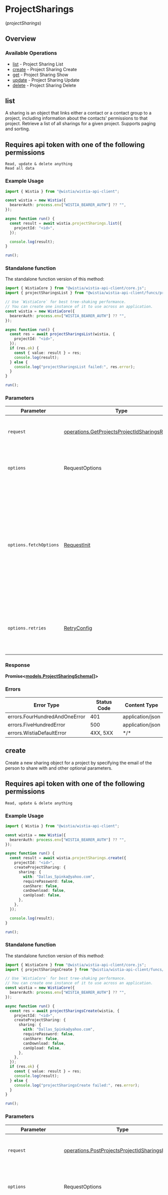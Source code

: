 # ProjectSharings
(*projectSharings*)

## Overview

### Available Operations

* [list](#list) - Project Sharing List
* [create](#create) - Project Sharing Create
* [get](#get) - Project Sharing Show
* [update](#update) - Project Sharing Update
* [delete](#delete) - Project Sharing Delete

## list

A sharing is an object that links either a contact or a contact group to a project, including information about the contacts' permissions to that project.
Retrieve a list of all sharings for a given project. Supports paging and sorting.

## Requires api token with one of the following permissions
```
Read, update & delete anything
Read all data
```


### Example Usage

<!-- UsageSnippet language="typescript" operationID="get_/projects/{projectId}/sharings" method="get" path="/projects/{projectId}/sharings" -->
```typescript
import { Wistia } from "@wistia/wistia-api-client";

const wistia = new Wistia({
  bearerAuth: process.env["WISTIA_BEARER_AUTH"] ?? "",
});

async function run() {
  const result = await wistia.projectSharings.list({
    projectId: "<id>",
  });

  console.log(result);
}

run();
```

### Standalone function

The standalone function version of this method:

```typescript
import { WistiaCore } from "@wistia/wistia-api-client/core.js";
import { projectSharingsList } from "@wistia/wistia-api-client/funcs/projectSharingsList.js";

// Use `WistiaCore` for best tree-shaking performance.
// You can create one instance of it to use across an application.
const wistia = new WistiaCore({
  bearerAuth: process.env["WISTIA_BEARER_AUTH"] ?? "",
});

async function run() {
  const res = await projectSharingsList(wistia, {
    projectId: "<id>",
  });
  if (res.ok) {
    const { value: result } = res;
    console.log(result);
  } else {
    console.log("projectSharingsList failed:", res.error);
  }
}

run();
```

### Parameters

| Parameter                                                                                                                                                                      | Type                                                                                                                                                                           | Required                                                                                                                                                                       | Description                                                                                                                                                                    |
| ------------------------------------------------------------------------------------------------------------------------------------------------------------------------------ | ------------------------------------------------------------------------------------------------------------------------------------------------------------------------------ | ------------------------------------------------------------------------------------------------------------------------------------------------------------------------------ | ------------------------------------------------------------------------------------------------------------------------------------------------------------------------------ |
| `request`                                                                                                                                                                      | [operations.GetProjectsProjectIdSharingsRequest](../../models/operations/getprojectsprojectidsharingsrequest.md)                                                               | :heavy_check_mark:                                                                                                                                                             | The request object to use for the request.                                                                                                                                     |
| `options`                                                                                                                                                                      | RequestOptions                                                                                                                                                                 | :heavy_minus_sign:                                                                                                                                                             | Used to set various options for making HTTP requests.                                                                                                                          |
| `options.fetchOptions`                                                                                                                                                         | [RequestInit](https://developer.mozilla.org/en-US/docs/Web/API/Request/Request#options)                                                                                        | :heavy_minus_sign:                                                                                                                                                             | Options that are passed to the underlying HTTP request. This can be used to inject extra headers for examples. All `Request` options, except `method` and `body`, are allowed. |
| `options.retries`                                                                                                                                                              | [RetryConfig](../../lib/utils/retryconfig.md)                                                                                                                                  | :heavy_minus_sign:                                                                                                                                                             | Enables retrying HTTP requests under certain failure conditions.                                                                                                               |

### Response

**Promise\<[models.ProjectSharingSchema[]](../../models/.md)\>**

### Errors

| Error Type                    | Status Code                   | Content Type                  |
| ----------------------------- | ----------------------------- | ----------------------------- |
| errors.FourHundredAndOneError | 401                           | application/json              |
| errors.FiveHundredError       | 500                           | application/json              |
| errors.WistiaDefaultError     | 4XX, 5XX                      | \*/\*                         |

## create

Create a new sharing object for a project by specifying the email of the person to share with and other optional parameters.

## Requires api token with one of the following permissions
```
Read, update & delete anything
```


### Example Usage

<!-- UsageSnippet language="typescript" operationID="post_/projects/{projectId}/sharings" method="post" path="/projects/{projectId}/sharings" -->
```typescript
import { Wistia } from "@wistia/wistia-api-client";

const wistia = new Wistia({
  bearerAuth: process.env["WISTIA_BEARER_AUTH"] ?? "",
});

async function run() {
  const result = await wistia.projectSharings.create({
    projectId: "<id>",
    createProjectSharing: {
      sharing: {
        with: "Dallas_Spinka@yahoo.com",
        requirePassword: false,
        canShare: false,
        canDownload: false,
        canUpload: false,
      },
    },
  });

  console.log(result);
}

run();
```

### Standalone function

The standalone function version of this method:

```typescript
import { WistiaCore } from "@wistia/wistia-api-client/core.js";
import { projectSharingsCreate } from "@wistia/wistia-api-client/funcs/projectSharingsCreate.js";

// Use `WistiaCore` for best tree-shaking performance.
// You can create one instance of it to use across an application.
const wistia = new WistiaCore({
  bearerAuth: process.env["WISTIA_BEARER_AUTH"] ?? "",
});

async function run() {
  const res = await projectSharingsCreate(wistia, {
    projectId: "<id>",
    createProjectSharing: {
      sharing: {
        with: "Dallas_Spinka@yahoo.com",
        requirePassword: false,
        canShare: false,
        canDownload: false,
        canUpload: false,
      },
    },
  });
  if (res.ok) {
    const { value: result } = res;
    console.log(result);
  } else {
    console.log("projectSharingsCreate failed:", res.error);
  }
}

run();
```

### Parameters

| Parameter                                                                                                                                                                      | Type                                                                                                                                                                           | Required                                                                                                                                                                       | Description                                                                                                                                                                    |
| ------------------------------------------------------------------------------------------------------------------------------------------------------------------------------ | ------------------------------------------------------------------------------------------------------------------------------------------------------------------------------ | ------------------------------------------------------------------------------------------------------------------------------------------------------------------------------ | ------------------------------------------------------------------------------------------------------------------------------------------------------------------------------ |
| `request`                                                                                                                                                                      | [operations.PostProjectsProjectIdSharingsRequest](../../models/operations/postprojectsprojectidsharingsrequest.md)                                                             | :heavy_check_mark:                                                                                                                                                             | The request object to use for the request.                                                                                                                                     |
| `options`                                                                                                                                                                      | RequestOptions                                                                                                                                                                 | :heavy_minus_sign:                                                                                                                                                             | Used to set various options for making HTTP requests.                                                                                                                          |
| `options.fetchOptions`                                                                                                                                                         | [RequestInit](https://developer.mozilla.org/en-US/docs/Web/API/Request/Request#options)                                                                                        | :heavy_minus_sign:                                                                                                                                                             | Options that are passed to the underlying HTTP request. This can be used to inject extra headers for examples. All `Request` options, except `method` and `body`, are allowed. |
| `options.retries`                                                                                                                                                              | [RetryConfig](../../lib/utils/retryconfig.md)                                                                                                                                  | :heavy_minus_sign:                                                                                                                                                             | Enables retrying HTTP requests under certain failure conditions.                                                                                                               |

### Response

**Promise\<[operations.PostProjectsProjectIdSharingsResponse](../../models/operations/postprojectsprojectidsharingsresponse.md)\>**

### Errors

| Error Type                    | Status Code                   | Content Type                  |
| ----------------------------- | ----------------------------- | ----------------------------- |
| errors.FourHundredAndOneError | 401                           | application/json              |
| errors.FiveHundredError       | 500                           | application/json              |
| errors.WistiaDefaultError     | 4XX, 5XX                      | \*/\*                         |

## get

Retrieve the details of a specific sharing object for a given project.

## Requires api token with one of the following permissions
```
Read, update & delete anything
Read all data
```


### Example Usage

<!-- UsageSnippet language="typescript" operationID="get_/projects/{projectId}/sharings/{sharingId}" method="get" path="/projects/{projectId}/sharings/{sharingId}" -->
```typescript
import { Wistia } from "@wistia/wistia-api-client";

const wistia = new Wistia({
  bearerAuth: process.env["WISTIA_BEARER_AUTH"] ?? "",
});

async function run() {
  const result = await wistia.projectSharings.get({
    projectId: "<id>",
    sharingId: 495335,
  });

  console.log(result);
}

run();
```

### Standalone function

The standalone function version of this method:

```typescript
import { WistiaCore } from "@wistia/wistia-api-client/core.js";
import { projectSharingsGet } from "@wistia/wistia-api-client/funcs/projectSharingsGet.js";

// Use `WistiaCore` for best tree-shaking performance.
// You can create one instance of it to use across an application.
const wistia = new WistiaCore({
  bearerAuth: process.env["WISTIA_BEARER_AUTH"] ?? "",
});

async function run() {
  const res = await projectSharingsGet(wistia, {
    projectId: "<id>",
    sharingId: 495335,
  });
  if (res.ok) {
    const { value: result } = res;
    console.log(result);
  } else {
    console.log("projectSharingsGet failed:", res.error);
  }
}

run();
```

### Parameters

| Parameter                                                                                                                                                                      | Type                                                                                                                                                                           | Required                                                                                                                                                                       | Description                                                                                                                                                                    |
| ------------------------------------------------------------------------------------------------------------------------------------------------------------------------------ | ------------------------------------------------------------------------------------------------------------------------------------------------------------------------------ | ------------------------------------------------------------------------------------------------------------------------------------------------------------------------------ | ------------------------------------------------------------------------------------------------------------------------------------------------------------------------------ |
| `request`                                                                                                                                                                      | [operations.GetProjectsProjectIdSharingsSharingIdRequest](../../models/operations/getprojectsprojectidsharingssharingidrequest.md)                                             | :heavy_check_mark:                                                                                                                                                             | The request object to use for the request.                                                                                                                                     |
| `options`                                                                                                                                                                      | RequestOptions                                                                                                                                                                 | :heavy_minus_sign:                                                                                                                                                             | Used to set various options for making HTTP requests.                                                                                                                          |
| `options.fetchOptions`                                                                                                                                                         | [RequestInit](https://developer.mozilla.org/en-US/docs/Web/API/Request/Request#options)                                                                                        | :heavy_minus_sign:                                                                                                                                                             | Options that are passed to the underlying HTTP request. This can be used to inject extra headers for examples. All `Request` options, except `method` and `body`, are allowed. |
| `options.retries`                                                                                                                                                              | [RetryConfig](../../lib/utils/retryconfig.md)                                                                                                                                  | :heavy_minus_sign:                                                                                                                                                             | Enables retrying HTTP requests under certain failure conditions.                                                                                                               |

### Response

**Promise\<[models.ProjectSharingSchema](../../models/projectsharingschema.md)\>**

### Errors

| Error Type                     | Status Code                    | Content Type                   |
| ------------------------------ | ------------------------------ | ------------------------------ |
| errors.FourHundredAndOneError  | 401                            | application/json               |
| errors.FourHundredAndFourError | 404                            | application/json               |
| errors.FiveHundredError        | 500                            | application/json               |
| errors.WistiaDefaultError      | 4XX, 5XX                       | \*/\*                          |

## update

Update a sharing on a project.

## Requires api token with one of the following permissions
```
Read, update & delete anything
```


### Example Usage

<!-- UsageSnippet language="typescript" operationID="put_/projects/{projectId}/sharings/{sharingId}" method="put" path="/projects/{projectId}/sharings/{sharingId}" -->
```typescript
import { Wistia } from "@wistia/wistia-api-client";

const wistia = new Wistia({
  bearerAuth: process.env["WISTIA_BEARER_AUTH"] ?? "",
});

async function run() {
  const result = await wistia.projectSharings.update({
    projectId: "<id>",
    sharingId: "<id>",
    updateSharingRequest: {},
  });

  console.log(result);
}

run();
```

### Standalone function

The standalone function version of this method:

```typescript
import { WistiaCore } from "@wistia/wistia-api-client/core.js";
import { projectSharingsUpdate } from "@wistia/wistia-api-client/funcs/projectSharingsUpdate.js";

// Use `WistiaCore` for best tree-shaking performance.
// You can create one instance of it to use across an application.
const wistia = new WistiaCore({
  bearerAuth: process.env["WISTIA_BEARER_AUTH"] ?? "",
});

async function run() {
  const res = await projectSharingsUpdate(wistia, {
    projectId: "<id>",
    sharingId: "<id>",
    updateSharingRequest: {},
  });
  if (res.ok) {
    const { value: result } = res;
    console.log(result);
  } else {
    console.log("projectSharingsUpdate failed:", res.error);
  }
}

run();
```

### Parameters

| Parameter                                                                                                                                                                      | Type                                                                                                                                                                           | Required                                                                                                                                                                       | Description                                                                                                                                                                    |
| ------------------------------------------------------------------------------------------------------------------------------------------------------------------------------ | ------------------------------------------------------------------------------------------------------------------------------------------------------------------------------ | ------------------------------------------------------------------------------------------------------------------------------------------------------------------------------ | ------------------------------------------------------------------------------------------------------------------------------------------------------------------------------ |
| `request`                                                                                                                                                                      | [operations.PutProjectsProjectIdSharingsSharingIdRequest](../../models/operations/putprojectsprojectidsharingssharingidrequest.md)                                             | :heavy_check_mark:                                                                                                                                                             | The request object to use for the request.                                                                                                                                     |
| `options`                                                                                                                                                                      | RequestOptions                                                                                                                                                                 | :heavy_minus_sign:                                                                                                                                                             | Used to set various options for making HTTP requests.                                                                                                                          |
| `options.fetchOptions`                                                                                                                                                         | [RequestInit](https://developer.mozilla.org/en-US/docs/Web/API/Request/Request#options)                                                                                        | :heavy_minus_sign:                                                                                                                                                             | Options that are passed to the underlying HTTP request. This can be used to inject extra headers for examples. All `Request` options, except `method` and `body`, are allowed. |
| `options.retries`                                                                                                                                                              | [RetryConfig](../../lib/utils/retryconfig.md)                                                                                                                                  | :heavy_minus_sign:                                                                                                                                                             | Enables retrying HTTP requests under certain failure conditions.                                                                                                               |

### Response

**Promise\<[models.ProjectSharingSchema](../../models/projectsharingschema.md)\>**

### Errors

| Error Type                     | Status Code                    | Content Type                   |
| ------------------------------ | ------------------------------ | ------------------------------ |
| errors.FourHundredAndOneError  | 401                            | application/json               |
| errors.FourHundredAndFourError | 404                            | application/json               |
| errors.FiveHundredError        | 500                            | application/json               |
| errors.WistiaDefaultError      | 4XX, 5XX                       | \*/\*                          |

## delete

Delete a sharing on a project.

## Requires api token with one of the following permissions
```
Read, update & delete anything
```


### Example Usage

<!-- UsageSnippet language="typescript" operationID="delete_/projects/{projectId}/sharings/{sharingId}" method="delete" path="/projects/{projectId}/sharings/{sharingId}" -->
```typescript
import { Wistia } from "@wistia/wistia-api-client";

const wistia = new Wistia({
  bearerAuth: process.env["WISTIA_BEARER_AUTH"] ?? "",
});

async function run() {
  const result = await wistia.projectSharings.delete({
    projectId: "<id>",
    sharingId: "<id>",
  });

  console.log(result);
}

run();
```

### Standalone function

The standalone function version of this method:

```typescript
import { WistiaCore } from "@wistia/wistia-api-client/core.js";
import { projectSharingsDelete } from "@wistia/wistia-api-client/funcs/projectSharingsDelete.js";

// Use `WistiaCore` for best tree-shaking performance.
// You can create one instance of it to use across an application.
const wistia = new WistiaCore({
  bearerAuth: process.env["WISTIA_BEARER_AUTH"] ?? "",
});

async function run() {
  const res = await projectSharingsDelete(wistia, {
    projectId: "<id>",
    sharingId: "<id>",
  });
  if (res.ok) {
    const { value: result } = res;
    console.log(result);
  } else {
    console.log("projectSharingsDelete failed:", res.error);
  }
}

run();
```

### Parameters

| Parameter                                                                                                                                                                      | Type                                                                                                                                                                           | Required                                                                                                                                                                       | Description                                                                                                                                                                    |
| ------------------------------------------------------------------------------------------------------------------------------------------------------------------------------ | ------------------------------------------------------------------------------------------------------------------------------------------------------------------------------ | ------------------------------------------------------------------------------------------------------------------------------------------------------------------------------ | ------------------------------------------------------------------------------------------------------------------------------------------------------------------------------ |
| `request`                                                                                                                                                                      | [operations.DeleteProjectsProjectIdSharingsSharingIdRequest](../../models/operations/deleteprojectsprojectidsharingssharingidrequest.md)                                       | :heavy_check_mark:                                                                                                                                                             | The request object to use for the request.                                                                                                                                     |
| `options`                                                                                                                                                                      | RequestOptions                                                                                                                                                                 | :heavy_minus_sign:                                                                                                                                                             | Used to set various options for making HTTP requests.                                                                                                                          |
| `options.fetchOptions`                                                                                                                                                         | [RequestInit](https://developer.mozilla.org/en-US/docs/Web/API/Request/Request#options)                                                                                        | :heavy_minus_sign:                                                                                                                                                             | Options that are passed to the underlying HTTP request. This can be used to inject extra headers for examples. All `Request` options, except `method` and `body`, are allowed. |
| `options.retries`                                                                                                                                                              | [RetryConfig](../../lib/utils/retryconfig.md)                                                                                                                                  | :heavy_minus_sign:                                                                                                                                                             | Enables retrying HTTP requests under certain failure conditions.                                                                                                               |

### Response

**Promise\<[models.ProjectSharingSchema](../../models/projectsharingschema.md)\>**

### Errors

| Error Type                     | Status Code                    | Content Type                   |
| ------------------------------ | ------------------------------ | ------------------------------ |
| errors.FourHundredAndOneError  | 401                            | application/json               |
| errors.FourHundredAndFourError | 404                            | application/json               |
| errors.FiveHundredError        | 500                            | application/json               |
| errors.WistiaDefaultError      | 4XX, 5XX                       | \*/\*                          |